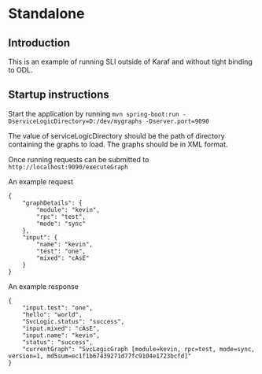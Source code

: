 # Standalone

## Introduction
This is an example of running SLI outside of Karaf and without tight binding to ODL.

## Startup instructions
Start the application by running `mvn spring-boot:run -DserviceLogicDirectory=D:/dev/mygraphs -Dserver.port=9090`

The value of serviceLogicDirectory should be the path of directory containing the graphs to load. The graphs should be in XML format.

Once running requests can be submitted to `http://localhost:9090/executeGraph`

An example request
```
{
    "graphDetails": {
        "module": "kevin",
        "rpc": "test",
        "mode": "sync"
    },
    "input": {
        "name": "kevin",
        "test": "one",
        "mixed": "cAsE"
    }
}

```
An example response
```
{
    "input.test": "one",
    "hello": "world",
    "SvcLogic.status": "success",
    "input.mixed": "cAsE",
    "input.name": "kevin",
    "status": "success",
    "currentGraph": "SvcLogicGraph [module=kevin, rpc=test, mode=sync, version=1, md5sum=ec1f1b67439271d77fc9104e1723bcfd]"
}
```